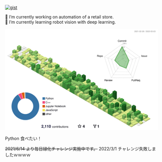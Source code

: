 <!--# Hi there 👋-->
[![gist](https://img.shields.io/badge/Gist-oishimilk-a9a9a9.svg?longCache=true)](https://gist.github.com/oishimilk)

🔭 I’m currently working on automation of a retail store.  
🌱 I’m currently learning robot vision with deep learning.

![Contribution Heatmap](./profile-3d-contrib/profile-green-animate.svg)

Python 食べたい！

<!--
**oishimilk/oishimilk** is a ✨ _special_ ✨ repository because its `README.md` (this file) appears on your GitHub profile.

Here are some ideas to get you started:

- 🔭 I’m currently working on ...
- 🌱 I’m currently learning ...
- 👯 I’m looking to collaborate on ...
- 🤔 I’m looking for help with ...
- 💬 Ask me about ...
- 📫 How to reach me: ...
- 😄 Pronouns: ...
- ⚡ Fun fact: ...
-->

~~2021/6/14 より毎日緑化チャレンジ実施中です。~~ 2022/3/1 チャレンジ失敗しましたｗｗｗｗ
